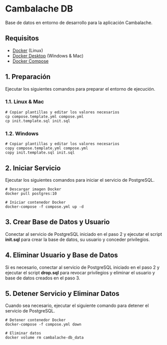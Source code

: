 # Cambalache DB
Base de datos en entorno de desarrollo para la aplicación Cambalache.

## Requisitos
* [Docker](https://www.docker.com/) (Linux)
* [Docker Desktop](https://www.docker.com/products/docker-desktop) (Windows & Mac)
* [Docker Compose](https://docs.docker.com/compose/install/)

## 1. Preparación
Ejecutar los siguientes comandos para preparar el entorno de ejecución.

### 1.1. Linux & Mac
```shell
# Copiar plantillas y editar los valores necesarios
cp compose.template.yml compose.yml
cp init.template.sql init.sql
```

### 1.2. Windows
```shell
# Copiar plantillas y editar los valores necesarios
copy compose.template.yml compose.yml
copy init.template.sql init.sql
```

## 2. Iniciar Servicio
Ejecutar los siguientes comandos para iniciar el servicio de PostgreSQL.
```shell
# Descargar imagen Docker
docker pull postgres:10

# Iniciar contenedor Docker
docker-compose -f compose.yml up -d
```

## 3. Crear Base de Datos y Usuario
Conectar al servicio de PostgreSQL iniciado en el paso 2 y ejecutar el
script **init.sql** para crear la base de datos, su usuario y conceder privilegios.


## 4. Eliminar Usuario y Base de Datos
Si es necesario, conectar al servicio de PostgreSQL iniciado en el paso 2 y ejecutar el
script **drop.sql** para revocar privilegios y eliminar el usuario y base de datos creados en el paso 3. 


## 5. Detener Servicio y Eliminar Datos
Cuando sea necesario, ejecutar el siguiente comando para detener el servicio de PostgreSQL.
```shell
# Detener contenedor Docker
docker-compose -f compose.yml down

# Eliminar datos
docker volume rm cambalache-db_data
```
